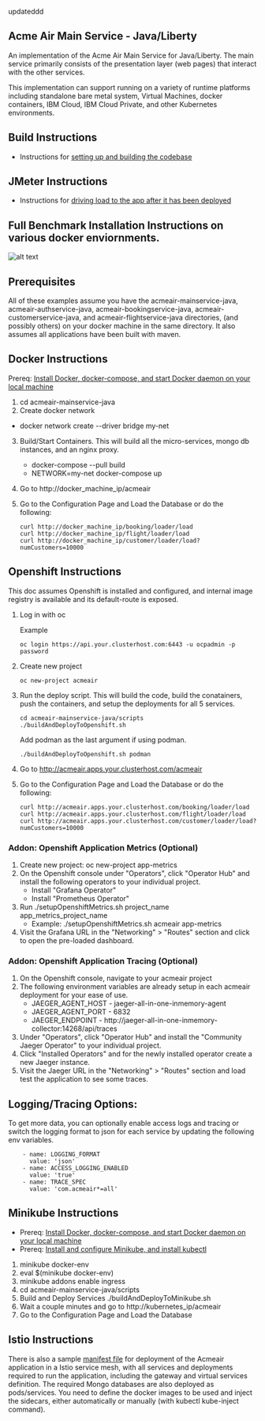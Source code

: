 updateddd
## Acme Air Main Service - Java/Liberty

An implementation of the Acme Air Main Service for Java/Liberty. The main service primarily consists of the presentation layer (web pages) that interact with the other services.

This implementation can support running on a variety of runtime platforms including standalone bare metal system, Virtual Machines, docker containers, IBM Cloud, IBM Cloud Private, and other Kubernetes environments.

## Build Instructions
* Instructions for [setting up and building the codebase](Build_Instructions.md)

## JMeter Instructions
* Instructions for [driving load to the app after it has been deployed](https://github.com/blueperf/acmeair-mainservice-java/tree/master/jmeter-files)

## Full Benchmark Installation Instructions on various docker enviornments.
![alt text](https://github.com/blueperf/acmeair-mainservice-java/blob/master/images/AcmeairMS.png "AcmeairMS Java")

## Prerequisites
All of these examples assume you have the acmeair-mainservice-java, acmeair-authservice-java, acmeair-bookingservice-java, acmeair-customerservice-java, and acmeair-flightservice-java directories, (and possibly others) on your docker machine in the same directory. It also assumes all applications have been built with maven.


## Docker Instructions

Prereq: [Install Docker, docker-compose, and start Docker daemon on your local machine](https://docs.docker.com/installation/)

1. cd acmeair-mainservice-java
2. Create docker network
 * docker network create --driver bridge my-net
3. Build/Start Containers. This will build all the micro-services, mongo db instances, and an nginx proxy.
    * docker-compose --pull build
    * NETWORK=my-net docker-compose up

4. Go to http://docker_machine_ip/acmeair
5. Go to the Configuration Page and Load the Database or do the following:
    ```
    curl http://docker_machine_ip/booking/loader/load
    curl http://docker_machine_ip/flight/loader/load
    curl http://docker_machine_ip/customer/loader/load?numCustomers=10000
    ```

## Openshift Instructions
This doc assumes Openshift is installed and configured, and internal image registry is available and its default-route is exposed.

1. Log in with oc 

   Example
   ```
   oc login https://api.your.clusterhost.com:6443 -u ocpadmin -p password
   ```

2. Create new project
   ```
   oc new-project acmeair
   ```
3. Run the deploy script. This will build the code, build the conatainers, push the containers, and setup the deployments for all 5 services.
   ```
   cd acmeair-mainservice-java/scripts
   ./buildAndDeployToOpenshift.sh
   ```
   Add podman as the last argument if using podman.
   ```
   ./buildAndDeployToOpenshift.sh podman
   ```
4. Go to http://acmeair.apps.your.clusterhost.com/acmeair
5. Go to the Configuration Page and Load the Database or do the following:
    ```
    curl http://acmeair.apps.your.clusterhost.com/booking/loader/load
    curl http://acmeair.apps.your.clusterhost.com/flight/loader/load
    curl http://acmeair.apps.your.clusterhost.com/customer/loader/load?numCustomers=10000
    ```

### Addon: Openshift Application Metrics (Optional)
1. Create new project: oc new-project app-metrics
2. On the Openshift console under "Operators", click "Operator Hub" and install the following operators to your individual project.
    * Install "Grafana Operator"
    * Install "Prometheus Operator"
3. Run ./setupOpenshiftMetrics.sh project_name app_metrics_project_name
    * Example: ./setupOpenshiftMetrics.sh acmeair app-metrics
4. Visit the Grafana URL in the "Networking" > "Routes" section and click to open the pre-loaded dashboard.

### Addon: Openshift Application Tracing (Optional)
1. On the Openshift console, navigate to your acmeair project
2. The following environment variables are already setup in each acmeair deployment for your ease of use.
    * JAEGER_AGENT_HOST - jaeger-all-in-one-inmemory-agent
    * JAEGER_AGENT_PORT - 6832
    * JAEGER_ENDPOINT - http://jaeger-all-in-one-inmemory-collector:14268/api/traces
3. Under "Operators", click "Operator Hub" and install the "Community Jaeger Operator" to your individual project.
4. Click "Installed Operators" and for the newly installed operator create a new Jaeger instance.
5. Visit the Jaeger URL in the "Networking" > "Routes" section and load test the application to see some traces.

## Logging/Tracing Options: 

To get more data, you can optionally enable access logs and tracing or switch the logging format to json for each service by updating the following env variables.
```
    - name: LOGGING_FORMAT
      value: 'json'
    - name: ACCESS_LOGGING_ENABLED
      value: 'true'
    - name: TRACE_SPEC
      value: 'com.acmeair*=all'
```

## Minikube Instructions

* Prereq: [Install Docker, docker-compose, and start Docker daemon on your local machine](https://docs.docker.com/installation/)
* Prereq: [Install and configure Minikube, and install kubectl](https://github.com/kubernetes/minikube/)

1. minikube docker-env
2. eval $(minikube docker-env)
3. minikube addons enable ingress
4. cd acmeair-mainservice-java/scripts
5. Build and Deploy Services
  ./buildAndDeployToMinikube.sh
6. Wait a couple minutes and go to http://kubernetes_ip/acmeair
7. Go to the Configuration Page and Load the Database

## Istio Instructions

There is also a sample [manifest file](./manifests-istio/deploy-acmeair-istio.yaml) for deployment of the Acmeair application in a Istio service mesh, with all services and deployments required to run the application, including the gateway and virtual services definition. The required Mongo databases are also deployed as pods/services. You need to define the docker images to be used and inject the sidecars, either automatically or manually (with kubectl kube-inject command).  
